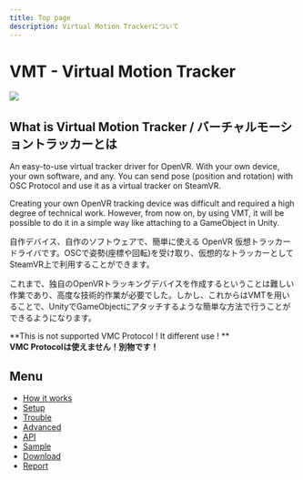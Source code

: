 ```yaml
---
title: Top page
description: Virtual Motion Trackerについて
---
```


# VMT - Virtual Motion Tracker

![](/VirtualMotionTrackerDocument/image/vmt_vr.png?raw=true)

## What is Virtual Motion Tracker / バーチャルモーショントラッカーとは

An easy-to-use virtual tracker driver for OpenVR. With your own device, your own software, and any.
You can send pose (position and rotation) with OSC Protocol and use it as a virtual tracker on SteamVR.

Creating your own OpenVR tracking device was difficult and required a high degree of technical work. 
However, from now on, by using VMT, it will be possible to do it in a simple way like attaching to a GameObject in Unity.   

自作デバイス、自作のソフトウェアで、簡単に使える OpenVR 仮想トラッカードライバです。OSCで姿勢(座標や回転)を受け取り、仮想的なトラッカーとしてSteamVR上で利用することができます。  

これまで、独自のOpenVRトラッキングデバイスを作成するということは難しい作業であり、高度な技術的作業が必要でした。しかし、これからはVMTを用いることで、UnityでGameObjectにアタッチするような簡単な方法で行うことができるようになります。  

**This is not supported VMC Protocol ! It different use ! **  
**VMC Protocolは使えません！別物です！**  

## Menu
- [How it works](howitworks.md)
- [Setup](setup.md)
- [Trouble](trouble.md)
- [Advanced](advanced.md)
- [API](api.md)
- [Sample](sample.md)
- [Download](download.md)
- [Report](report.md)
